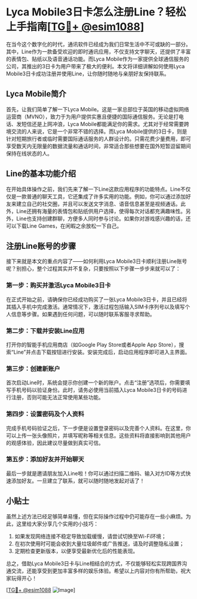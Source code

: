 # Lyca Mobile3日卡怎么注册Line？轻松上手指南[[TG💪+ @esim1088](https://t.me/s/esim1088)]

在当今这个数字化的时代，通讯软件已经成为我们日常生活中不可或缺的一部分。其中，Line作为一款备受欢迎的即时通讯应用，不仅支持文字聊天，还提供了丰富的表情包、贴纸以及语音通话功能。而Lyca Mobile作为一家提供全球通信服务的公司，其推出的3日卡为用户带来了极大的便利。本文将详细讲解如何使用Lyca Mobile3日卡成功注册并使用Line，让你随时随地与亲朋好友保持联系。

## Lyca Mobile简介

首先，让我们简单了解一下Lyca Mobile。这是一家总部位于英国的移动虚拟网络运营商（MVNO），致力于为用户提供实惠且便捷的国际通信服务。无论是打电话、发短信还是上网冲浪，Lyca Mobile都能满足你的需求。尤其对于经常需要跨境交流的人来说，它是一个非常不错的选择。而Lyca Mobile提供的3日卡，则是针对短期旅行者或临时需要国际通话服务的人群设计的。只需花费少量费用，即可享受数天内无限量的数据流量和通话时间，非常适合那些想要在国外短暂逗留期间保持在线状态的人。

## Line的基本功能介绍

在开始具体操作之前，我们先来了解一下Line这款应用程序的功能特点。Line不仅仅是一款普通的聊天工具，它还集成了许多实用的功能。例如，你可以通过添加好友来建立自己的社交圈，并且可以发送文字消息、语音信息甚至是视频通话。此外，Line还拥有海量的表情包和贴纸供用户选择，使得每次对话都充满趣味性。另外，Line也支持创建群聊，方便多人同时参与讨论。如果你对游戏感兴趣的话，还可以下载Line Games，在闲暇之余放松一下自己。

## 注册Line账号的步骤

接下来就是本文的重点内容了——如何利用Lyca Mobile3日卡顺利注册Line账号呢？别担心，整个过程其实并不复杂，只要按照以下步骤一步步来就可以了：

### 第一步：购买并激活Lyca Mobile3日卡

在正式开始之前，请确保你已经成功购买了一张Lyca Mobile3日卡，并且已经将其插入手机中完成激活。通常情况下，激活过程包括输入SIM卡序列号以及填写个人信息等步骤。如果遇到任何问题，可以随时联系客服寻求帮助。

### 第二步：下载并安装Line应用

打开你的智能手机应用商店（如Google Play Store或者Apple App Store），搜索“Line”并点击下载按钮进行安装。安装完成后，启动应用程序即可进入主界面。

### 第三步：创建新账户

首次启动Line时，系统会提示你创建一个新的账户。点击“注册”选项后，你需要填写手机号码以验证身份。此时，请务必使用当前插入Lyca Mobile3日卡的号码进行注册，否则可能无法正常使用某些功能。

### 第四步：设置密码及个人资料

完成手机号码验证之后，下一步便是设置登录密码以及完善个人资料。在这里，你可以上传一张头像照片，并填写昵称等相关信息。这些资料将直接影响到其他用户的观感体验，因此建议尽量做到真实可信。

### 第五步：添加好友并开始聊天

最后一步就是邀请朋友加入Line啦！你可以通过扫描二维码、输入对方ID等方式快速添加好友。一旦建立了联系，就可以随时随地发起对话了！

## 小贴士

虽然上述方法已经足够简单易懂，但在实际操作过程中仍可能存在一些小麻烦。为此，这里给大家分享几个实用的小技巧：

1. 如果发现网络连接不稳定导致加载缓慢，请尝试切换至Wi-Fi环境；
2. 在初次使用时可能会收到大量垃圾邮件或广告推送，请及时调整隐私设置；
3. 定期检查更新版本，以便享受最新优化后的性能表现。

总之，借助Lyca Mobile3日卡与Line相结合的方式，不仅能够轻松实现跨国界沟通交流，还能享受到更加丰富多样的娱乐体验。希望以上内容对你有所帮助，祝大家玩得开心！

[[TG💪+ @esim1088](https://t.me/s/esim1088) ![Image](https://i.postimg.cc/4NQfJmqS/Snipaste-2025-05-13-00-14-12.png)]